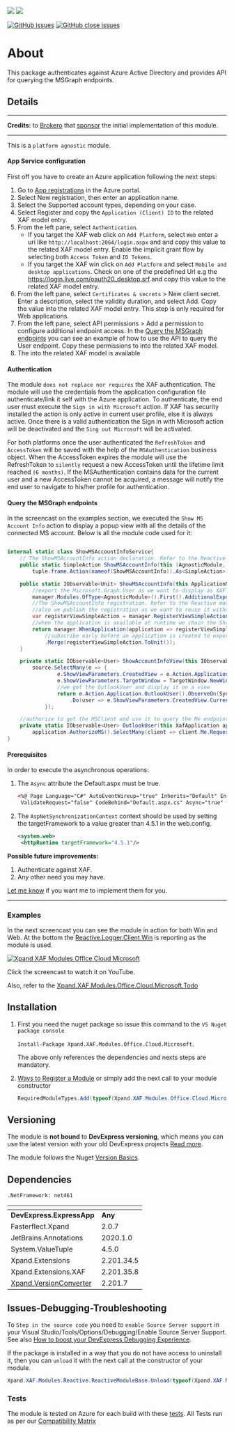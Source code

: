 ![](https://xpandshields.azurewebsites.net/nuget/v/Xpand.XAF.Modules.Office.Cloud.Microsoft.svg?&style=flat) ![](https://xpandshields.azurewebsites.net/nuget/dt/Xpand.XAF.Modules.Office.Cloud.Microsoft.svg?&style=flat)

[![GitHub issues](https://xpandshields.azurewebsites.net/github/issues/eXpandFramework/expand/Office.Cloud.Microsoft.svg)](https://github.com/eXpandFramework/eXpand/issues?utf8=%E2%9C%93&q=is%3Aissue+is%3Aopen+sort%3Aupdated-desc+label%3AStandalone_xaf_modules+Office.Cloud.Microsoft) [![GitHub close issues](https://xpandshields.azurewebsites.net/github/issues-closed/eXpandFramework/eXpand/Office.Cloud.Microsoft.svg)](https://github.com/eXpandFramework/eXpand/issues?utf8=%E2%9C%93&q=is%3Aissue+is%3Aclosed+sort%3Aupdated-desc+label%3AStandalone_XAF_Modules+Office.Cloud.Microsoft)

# About 

This package authenticates against Azure Active Directory and provides API for querying the MSGraph endpoints.

## Details

---

**Credits:** to [Brokero](https://www.brokero.ch/de/startseite/) that [sponsor](https://github.com/sponsors/apobekiaris) the initial implementation of this module.

---

This is a `platform agnostic` module. 

#### App Service configuration

First off you have to create an Azure application following the next steps:

1. Go to [App registrations](https://portal.azure.com/#blade/Microsoft_AAD_RegisteredApps/ApplicationsListBlade) in the Azure portal.
2. Select New registration, then enter an application name.
3. Select the Supported account types, depending on your case.
5. Select Register and copy the `Application (Client) ID` to the related XAF model entry.
7. From the left pane, select `Authentication`. 
   * If you target the XAF web click on `Add Platform`, select `Web` enter a uri like `http://localhost:2064/login.aspx` and and copy this value to the related XAF model entry. Enable the implicit grant flow by selecting both `Access Token` and `ID Tokens`.
   * If you target the XAF win click on `Add Platform` and select `Mobile and desktop applications`. Check on one of the predefined Url e.g the https://login.live.com/oauth20_desktop.srf and copy this value to the related XAF model entry.
6. From the left pane, select `Certificates & secrets` > New client secret. Enter a description, select the validity duration, and select Add. Copy the value into the related XAF model entry. This step is only required for Web applications.
8. From the left pane, select API permissions > Add a permission to configure additional endpoint access. In the [Query the MSGraph endpoints](https://github.com/eXpandFramework/DevExpress.XAF/tree/lab/src/Modules/Office.Cloud.Microsoft#query-the-msgraph-endpoints) you can see an example of how to use the API to query the User endpoint. Copy these permissions to into the related XAF model.
1. The into the related XAF model is available


#### Authentication

The module `does not replace nor requires` the XAF authentication. The module will use the credentials from the application configuration file authenticate/link it self with the Azure application. To authenticate, the end user must execute the `Sign in with Microsoft` action. If XAF has security installed the action is only active in current user profile, else it is always active. Once there is a valid authentication the Sign in with Microsoft action will be deactivated and the `Sing out Microsoft` will be activated.

For both platforms once the user authenticated the `RefreshToken` and `AccessToken` will be saved with the help of the `MSAuthentication` business object. When the AccessToken expires the module will use the RefreshToken to `silently` request a new AccessToken until the lifetime limit reached `(6 months)`. If the MSAuthentication contains data for the current user and a new AccessToken cannot be acquired, a message will notify the end user to navigate to his/her profile for authentication.

#### Query the MSGraph endpoints

In the screencast on the examples section, we executed the `Show MS Account Info` action to display a popup view with all the details of the connected MS account. Below is all the module code used for it:

```cs

internal static class ShowMSAccountInfoService{
	// The ShowMSAccountInfo action declaration. Refer to the Reactive module wiki for details
	public static SimpleAction ShowMSAccountInfo(this (AgnosticModule, Frame frame) tuple) => 
		tuple.frame.Action(nameof(ShowMSAccountInfo)).As<SimpleAction>();

	public static IObservable<Unit> ShowMSAccountInfo(this ApplicationModulesManager manager){
		//export the Microsoft.Graph.User as we want to display as XAF view for it
		manager.Modules.OfType<AgnosticModule>().First().AdditionalExportedTypes.Add(typeof(Microsoft.Graph.User));
		//The ShowMSAccountInfo registration. Refer to the Reactive module wiki for details.
		//also we publish the registration as we want to reuse it without running it twice
		var registerViewSimpleAction = manager.RegisterViewSimpleAction(nameof(ShowMSAccountInfo)).ActivateInUserDetails().Publish().RefCount(); 
		//when the application is available at runtime we chain the ShowMSAccountInfo action execute event to the ShowAccountInfoView method
		return manager.WhenApplication(application => registerViewSimpleAction.WhenExecute().ShowAccountInfoView().ToUnit())
			//subscribe early before an application is created to expose the action to the design time enviroment.
			.Merge(registerViewSimpleAction.ToUnit());
	}

	private static IObservable<User> ShowAccountInfoView(this IObservable<SimpleActionExecuteEventArgs> source) =>
		source.SelectMany(e => {
				e.ShowViewParameters.CreatedView = e.Action.Application.NewView(ViewType.DetailView, typeof(User));
				e.ShowViewParameters.TargetWindow = TargetWindow.NewWindow;
				//we get the OutlookUser and display it on a view
				return e.Action.Application.OutlookUser().ObserveOn(SynchronizationContext.Current)
					.Do(user => e.ShowViewParameters.CreatedView.CurrentObject = user);
			});

	//authorize to get the MSClient and use it to query the Me endpoint
	private static IObservable<User> OutlookUser(this XafApplication application) =>
		application.AuthorizeMS().SelectMany(client => client.Me.Request().GetAsync());
}


```

#### Prerequisites

In order to execute the asynchronous operations:

1. The `Async` attribute the Default.aspx must be true.

   ```xml
   <%@ Page Language="C#" AutoEventWireup="true" Inherits="Default" EnableViewState="false"
    ValidateRequest="false" CodeBehind="Default.aspx.cs" Async="true" %>
   ```

2. The `AspNetSynchronizationContext` context should be used by setting the targetFramework to a value greater than 4.5.1 in the web.config.

   ```xml
   <system.web>
    <httpRuntime targetFramework="4.5.1"/>
   ```

**Possible future improvements:**

1. Authenticate against XAF.
1. Any other need you may have.

[Let me know](https://github.com/sponsors/apobekiaris) if you want me to implement them for you.

---

### Examples

In the next screencast you can see the module in action for both Win and Web. At the bottom the [Reactive.Logger.Client.Win](https://github.com/eXpandFramework/DevExpress.XAF/tree/master/src/Modules/Reactive.Logger.Client.Win) is reporting as the module is used.

<twitter>

[![Xpand XAF Modules Office Cloud Microsoft](https://user-images.githubusercontent.com/159464/86131887-e24e8180-baee-11ea-8c02-b64b2c639b6d.gif)]()

</twitter>

Click the screencast to watch it on YouTube. 

Also, refer to the [Xpand.XAF.Modules.Office.Cloud.Microsoft.Todo](https://github.com/eXpandFramework/DevExpress.XAF/tree/master/src/Modules/Office.Cloud.Microsoft.Todo)


## Installation 
1. First you need the nuget package so issue this command to the `VS Nuget package console` 

   `Install-Package Xpand.XAF.Modules.Office.Cloud.Microsoft`.

    The above only references the dependencies and nexts steps are mandatory.

2. [Ways to Register a Module](https://documentation.devexpress.com/eXpressAppFramework/118047/Concepts/Application-Solution-Components/Ways-to-Register-a-Module)
or simply add the next call to your module constructor
    ```cs
    RequiredModuleTypes.Add(typeof(Xpand.XAF.Modules.Office.Cloud.MicrosoftModule));
    ```
## Versioning
The module is **not bound** to **DevExpress versioning**, which means you can use the latest version with your old DevExpress projects [Read more](https://github.com/eXpandFramework/XAF/tree/master/tools/Xpand.VersionConverter).

The module follows the Nuget [Version Basics](https://docs.microsoft.com/en-us/nuget/reference/package-versioning#version-basics).
## Dependencies
`.NetFramework: net461`

|<!-- -->|<!-- -->
|----|----
|**DevExpress.ExpressApp**|**Any**
|Fasterflect.Xpand|2.0.7
 |JetBrains.Annotations|2020.1.0
 |System.ValueTuple|4.5.0
 |Xpand.Extensions|2.201.34.5
 |Xpand.Extensions.XAF|2.201.35.8
 |[Xpand.VersionConverter](https://github.com/eXpandFramework/DevExpress.XAF/tree/master/tools/Xpand.VersionConverter)|2.201.7

## Issues-Debugging-Troubleshooting

To `Step in the source code` you need to `enable Source Server support` in your Visual Studio/Tools/Options/Debugging/Enable Source Server Support. See also [How to boost your DevExpress Debugging Experience](https://github.com/eXpandFramework/DevExpress.XAF/wiki/How-to-boost-your-DevExpress-Debugging-Experience#1-index-the-symbols-to-your-custom-devexpresss-installation-location).

If the package is installed in a way that you do not have access to uninstall it, then you can `unload` it with the next call at the constructor of your module.
```cs
Xpand.XAF.Modules.Reactive.ReactiveModuleBase.Unload(typeof(Xpand.XAF.Modules.Office.Cloud.Microsoft.Office.Office.Cloud.MicrosoftModule))
```

### Tests
The module is tested on Azure for each build with these [tests](https://github.com/eXpandFramework/Packages/tree/master/src/Tests/Xpand.XAF.s.Office.Office.Cloud.Microsoft.Office.Office.Cloud.Microsoft). 
All Tests run as per our [Compatibility Matrix](https://github.com/eXpandFramework/DevExpress.XAF#compatibility-matrix)

